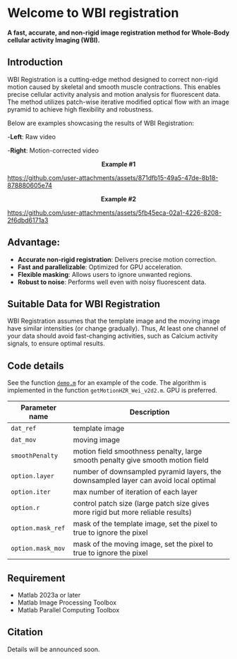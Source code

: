 # Welcome to WBI registration
**A fast, accurate, and non-rigid image registration method for Whole-Body cellular activity Imaging (WBI).**

## Introduction
WBI Registration is a cutting-edge method designed to correct non-rigid motion caused by skeletal and smooth muscle contractions. This enables precise cellular activity analysis and motion analysis for fluorescent data. The method utilizes patch-wise iterative modified optical flow with an image pyramid to achieve high flexibility and robustness.


Below are examples showcasing the results of WBI Registration:

-**Left**: Raw video

-**Right**: Motion-corrected video

<p align="center">
  <b>
    Example #1
  </b>
</p>

https://github.com/user-attachments/assets/871dfb15-49a5-47de-8b18-878880605e74

<p align="center">
  <b>
    Example #2
  </b>
</p>


https://github.com/user-attachments/assets/5fb45eca-02a1-4226-8208-2f6dbd6171a3


## Advantage:
- **Accurate non-rigid registration**: Delivers precise motion correction.
- **Fast and parallelizable**: Optimized for GPU acceleration.
- **Flexible masking**: Allows users to ignore unwanted regions.
- **Robust to noise**: Performs well even with noisy fluorescent data.

## Suitable Data for WBI Registration
WBI Registration assumes that the template image and the moving image have similar intensities (or change gradually). Thus, At least one channel of your data should avoid fast-changing activities, such as Calcium activity signals, to ensure optimal results.

## Code details
See the function [```demo.m```](https://github.com/Weizheng96/WholeFishAnalyss/blob/main/demo.m) for an example of the code. The algorithm is implemented in the function ```getMotionHZR_Wei_v2d2.m```. GPU is preferred.

| Parameter name | Description |
|----------------|-------------|
| ```dat_ref``` | template image |
| ```dat_mov``` | moving image |
| ```smoothPenalty``` | motion field smoothness penalty, large smooth penalty give smooth motion field |
| ```option.layer``` | number of downsampled pyramid layers, the downsampled layer can avoid local optimal |
| ```option.iter``` | max number of iteration of each layer |
| ```option.r``` | control patch size (large patch size gives more rigid but more reliable results) |
| ```option.mask_ref``` | mask of the template image, set the pixel to true to ignore the pixel |
| ```option.mask_mov``` | mask of the moving image, set the pixel to true to ignore the pixel |


## Requirement
- Matlab 2023a or later
- Matlab Image Processing Toolbox
- Matlab Parallel Computing Toolbox

## Citation
Details will be announced soon.
